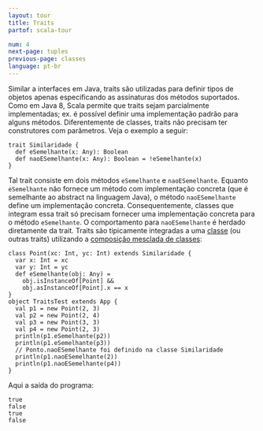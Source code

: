 ```yaml
---
layout: tour
title: Traits
partof: scala-tour

num: 4
next-page: tuples
previous-page: classes
language: pt-br
---
```


Similar a interfaces em Java, traits são utilizadas para definir tipos de objetos apenas especificando as assinaturas dos métodos suportados. Como em Java 8, Scala permite que traits sejam parcialmente implementadas; ex. é possível definir uma implementação padrão para alguns métodos. Diferentemente de classes, traits não precisam ter construtores com parâmetros.
Veja o exemplo a seguir:
 
```tut
trait Similaridade {
  def eSemelhante(x: Any): Boolean
  def naoESemelhante(x: Any): Boolean = !eSemelhante(x)
}
```
 
Tal trait consiste em dois métodos `eSemelhante` e `naoESemelhante`. Equanto `eSemelhante` não fornece um método com implementação concreta (que é semelhante ao abstract na linguagem Java), o método `naoESemelhante` define um implementação concreta. Consequentemente, classes que integram essa trait só precisam fornecer uma implementação concreta para o método `eSemelhante`. O comportamento para `naoESemelhante` é herdado diretamente da trait. Traits são tipicamente integradas a uma [classe](classes.html) (ou outras traits) utilizando a [composição mesclada de classes](mixin-class-composition.html):
 
```tut
class Point(xc: Int, yc: Int) extends Similaridade {
  var x: Int = xc
  var y: Int = yc
  def eSemelhante(obj: Any) =
    obj.isInstanceOf[Point] &&
    obj.asInstanceOf[Point].x == x
}
object TraitsTest extends App {
  val p1 = new Point(2, 3)
  val p2 = new Point(2, 4)
  val p3 = new Point(3, 3)
  val p4 = new Point(2, 3)
  println(p1.eSemelhante(p2))
  println(p1.eSemelhante(p3))
  // Ponto.naoESemelhante foi definido na classe Similaridade
  println(p1.naoESemelhante(2))
  println(p1.naoESemelhante(p4))
}
```
 
Aqui a saída do programa:

```
true
false
true
false
```

